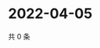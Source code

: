 # 2022-04-05

共 0 条

<!-- BEGIN WEIBO -->
<!-- 最后更新时间 Tue Apr 05 2022 05:17:45 GMT+0800 (China Standard Time) -->

<!-- END WEIBO -->
